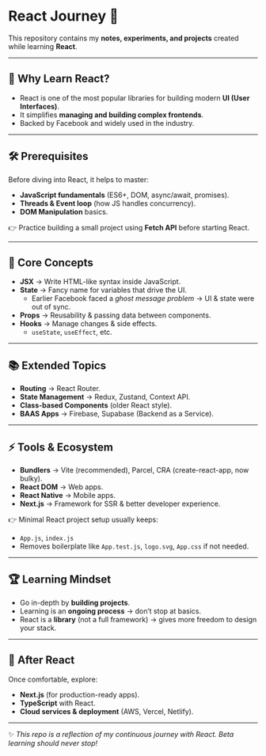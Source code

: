 # React Journey 🚀

This repository contains my **notes, experiments, and projects** created while learning **React**.  

---

## 🌟 Why Learn React?  
- React is one of the most popular libraries for building modern **UI (User Interfaces)**.  
- It simplifies **managing and building complex frontends**.  
- Backed by Facebook and widely used in the industry.  

---

## 🛠️ Prerequisites  
Before diving into React, it helps to master:  
- **JavaScript fundamentals** (ES6+, DOM, async/await, promises).  
- **Threads & Event loop** (how JS handles concurrency).  
- **DOM Manipulation** basics.  

👉 Practice building a small project using **Fetch API** before starting React.  

---

## 🔑 Core Concepts  
- **JSX** → Write HTML-like syntax inside JavaScript.  
- **State** → Fancy name for variables that drive the UI.  
  - Earlier Facebook faced a *ghost message problem* → UI & state were out of sync.  
- **Props** → Reusability & passing data between components.  
- **Hooks** → Manage changes & side effects.  
  - `useState`, `useEffect`, etc.  

---

## 📚 Extended Topics  
- **Routing** → React Router.  
- **State Management** → Redux, Zustand, Context API.  
- **Class-based Components** (older React style).  
- **BAAS Apps** → Firebase, Supabase (Backend as a Service).  

---

## ⚡ Tools & Ecosystem  
- **Bundlers** → Vite (recommended), Parcel, CRA (create-react-app, now bulky).  
- **React DOM** → Web apps.  
- **React Native** → Mobile apps.  
- **Next.js** → Framework for SSR & better developer experience.  

👉 Minimal React project setup usually keeps:  
- `App.js`, `index.js`  
- Removes boilerplate like `App.test.js`, `logo.svg`, `App.css` if not needed.  

---

## 🏆 Learning Mindset  
- Go in-depth by **building projects**.  
- Learning is an **ongoing process** → don’t stop at basics.  
- React is a **library** (not a full framework) → gives more freedom to design your stack.  

---

## 🚀 After React  
Once comfortable, explore:  
- **Next.js** (for production-ready apps).  
- **TypeScript** with React.  
- **Cloud services & deployment** (AWS, Vercel, Netlify).  

---

✨ *This repo is a reflection of my continuous journey with React. Beta learning should never stop!*  
